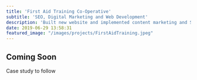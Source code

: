 ```yaml
---
title: 'First Aid Training Co-Operative'
subtitle: 'SEO, Digital Marketing and Web Development'
description: 'Built new website and implemented content marketing and SEO strategy, resulting in 120% boost in Google ranking.'  
date: 2019-06-29 13:58:31
featured_image: "/images/projects/FirstAidTraining.jpeg"
---
```


<h2>Coming Soon</h2>
<p>Case study to follow</p>
